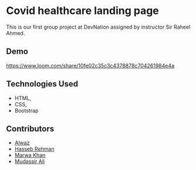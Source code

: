 # Covid healthcare landing page

This is our first group project at DevNation 
assigned by instructor Sir Raheel Ahmed. 

## Demo

https://www.loom.com/share/10fe02c35c3c4378878c704261984e4a

## Technologies Used

 * HTML,
* CSS, 
* Bootstrap


## Contributors

- [Alwaz](https://github.com/Alwaz)
- [Hasseb Rehman](https://github.com/hrhm47)
- [Marwa Khan](https://github.com/Marwa-Khan)
- [Mudassir Ali](https://github.com/mudasser-2772)
